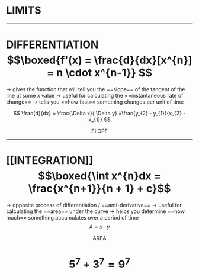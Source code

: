 # LIMITS

-----
# DIFFERENTIATION $$\boxed{f'(x) = \frac{d}{dx}[x^{n}] = n \cdot x^{n-1}} $$
-> gives the function that will tell you the ==slope== of the tangent of the line at some x value
-> useful for calculating the ==instantaneous rate of change==
-> tells you ==how fast== something changes per unit of time

$$ \frac{d}{dx} = \frac{\Delta x}{ \Delta y} =\frac{y_{2} - y_{1}}{x_{2} - x_{1}} $$
<p align = "center"> SLOPE </p>



--------
# [[INTEGRATION]] $$\boxed{\int x^{n}dx = \frac{x^{n+1}}{n + 1} + c}$$
-> opposite process of differentiation / ==anti-derivative== 
-> useful for calculating the ==area== under the curve 
-> helps you determine ==how much== something accumulates over a period of time
$$A = x \cdot y$$
<p align = "center"> AREA </p>


# $$5^{7} + 3^{7}= 9^7$$